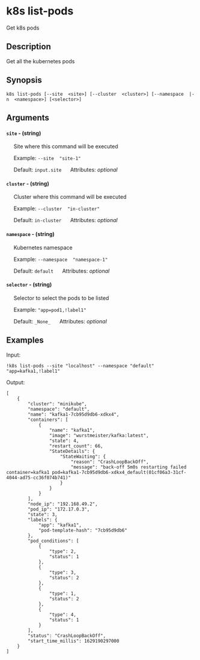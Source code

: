 # k8s list-pods

Get k8s pods

## Description

Get all the kubernetes pods

## Synopsis

`k8s list-pods [--site  <site>] [--cluster  <cluster>] [--namespace  |-n  <namespace>] [<selector>]`

## Arguments


#### `site` - (string)

&nbsp;&nbsp;&nbsp;&nbsp; Site where this command will be executed  

&nbsp;&nbsp;&nbsp;&nbsp; Example:  `--site  "site-1"`

&nbsp;&nbsp;&nbsp;&nbsp; Default: `input.site`
&nbsp;&nbsp;&nbsp;&nbsp; Attributes: _optional_  


#### `cluster` - (string)

&nbsp;&nbsp;&nbsp;&nbsp; Cluster where this command will be executed  

&nbsp;&nbsp;&nbsp;&nbsp; Example:  `--cluster  "in-cluster"`

&nbsp;&nbsp;&nbsp;&nbsp; Default: `in-cluster`
&nbsp;&nbsp;&nbsp;&nbsp; Attributes: _optional_  


#### `namespace` - (string)

&nbsp;&nbsp;&nbsp;&nbsp; Kubernetes namespace  

&nbsp;&nbsp;&nbsp;&nbsp; Example:  `--namespace  "namespace-1"`

&nbsp;&nbsp;&nbsp;&nbsp; Default: `default`
&nbsp;&nbsp;&nbsp;&nbsp; Attributes: _optional_  


#### `selector` - (string)

&nbsp;&nbsp;&nbsp;&nbsp; Selector to select the pods to be listed  

&nbsp;&nbsp;&nbsp;&nbsp; Example:  `"app=pod1,!label1"`

&nbsp;&nbsp;&nbsp;&nbsp; Default: `_None_`
&nbsp;&nbsp;&nbsp;&nbsp; Attributes: _optional_  



## Examples

Input: 
```
!k8s list-pods --site "localhost" --namespace "default" "app=kafka1,!label1"
```
Output: 
```
[
    {
        "cluster": "minikube",
        "namespace": "default",
        "name": "kafka1-7cb95d9db6-xdkx4",
        "containers": [
            {
                "name": "kafka1",
                "image": "wurstmeister/kafka:latest",
                "state": 4,
                "restart_count": 66,
                "StateDetails": {
                    "StateWaiting": {
                        "reason": "CrashLoopBackOff",
                        "message": "back-off 5m0s restarting failed container=kafka1 pod=kafka1-7cb95d9db6-xdkx4_default(01cf06a3-31cf-4044-ad75-cc36f074b741)"
                    }
                }
            }
        ],
        "node_ip": "192.168.49.2",
        "pod_ip": "172.17.0.3",
        "state": 3,
        "labels": {
            "app": "kafka1",
            "pod-template-hash": "7cb95d9db6"
        },
        "pod_conditions": [
            {
                "type": 2,
                "status": 1
            },
            {
                "type": 3,
                "status": 2
            },
            {
                "type": 1,
                "status": 2
            },
            {
                "type": 4,
                "status": 1
            }
        ],
        "status": "CrashLoopBackOff",
        "start_time_millis": 1629190297000
    }
]
```

